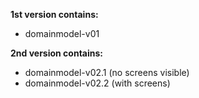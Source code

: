 **1st version contains:**
- domainmodel-v01

**2nd version contains:**
- domainmodel-v02.1 (no screens visible)
- domainmodel-v02.2 (with screens)

